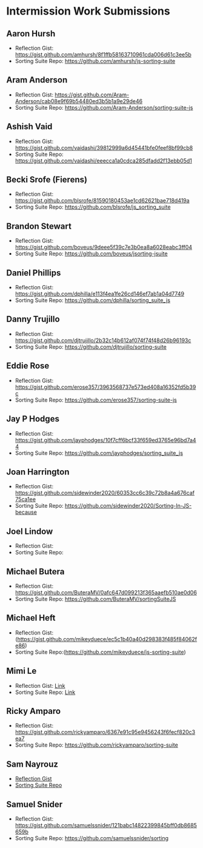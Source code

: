 # Intermission Work Submissions

## Aaron Hursh

* Reflection Gist: https://gist.github.com/amhursh/8f1ffb58163710961cda006d61c3ee5b
* Sorting Suite Repo: https://github.com/amhursh/js-sorting-suite

## Aram Anderson

* Reflection Gist: https://gist.github.com/Aram-Anderson/cab08e9f69b54480ed3b5b1a9e29de46
* Sorting Suite Repo: https://github.com/Aram-Anderson/sorting-suite-js

## Ashish Vaid

* Reflection Gist: https://gist.github.com/vaidashi/39812999a6d45441bfe0feef8bf99cb8
* Sorting Suite Repo: https://gist.github.com/vaidashi/eeecca1a0cdca285dfadd2f13ebb05d1

## Becki Srofe (Fierens)

* Reflection Gist:  https://gist.github.com/blsrofe/81590180453ae1cd62621bae718d419a
* Sorting Suite Repo: https://github.com/blsrofe/js_sorting_suite

## Brandon Stewart

* Reflection Gist: https://gist.github.com/boveus/9deee5f39c7e3b0ea8a6028eabc3ff04
* Sorting Suite Repo: https://github.com/boveus/jsorting-jsuite

## Daniel Phillips

* Reflection Gist: https://gist.github.com/dphilla/e113f4ea1fe26cd146ef7ab1a04d7749
* Sorting Suite Repo: https://github.com/dphilla/sorting_suite_js

## Danny Trujillo

* Reflection Gist: https://gist.github.com/djtrujillo/2b32c14b612af074f74f48d26b96193c
* Sorting Suite Repo: https://github.com/djtrujillo/sorting-suite

## Eddie Rose

* Reflection Gist: https://gist.github.com/erose357/3963568737e573ed408a16352fd5b39c
* Sorting Suite Repo: https://github.com/erose357/sorting-suite-js

## Jay P Hodges

* Reflection Gist: https://gist.github.com/jayphodges/10f7cff6bcf33f659ed3765e96bd7a44
* Sorting Suite Repo: https://github.com/jayphodges/sorting_suite_js

## Joan Harrington

* Reflection Gist: https://gist.github.com/sidewinder2020/60353cc6c39c72b8a4a676caf75ca1ee
* Sorting Suite Repo: https://github.com/sidewinder2020/Sorting-In-JS-because

## Joel Lindow

* Reflection Gist:
* Sorting Suite Repo:

## Michael Butera

* Reflection Gist: https://gist.github.com/ButeraMV/0afc647d099213f365aaefb510ae0d06
* Sorting Suite Repo: https://github.com/ButeraMV/sortingSuiteJS

## Michael Heft

* Reflection Gist:(https://gist.github.com/mikeyduece/ec5c1b40a40d298383f485f84062fe86)
* Sorting Suite Repo:(https://github.com/mikeyduece/js-sorting-suite)

## Mimi Le

* Reflection Gist: <a href="https://gist.github.com/mimilettd/6e56f1f38a58eb6b6b458d5d4fefd1b8">Link</a>
* Sorting Suite Repo: <a href="https://github.com/mimilettd/sorting-suite">Link</a>

## Ricky Amparo

* Reflection Gist: https://gist.github.com/rickyamparo/6367e91c95e9456243f6fecf820c3ea7
* Sorting Suite Repo: https://github.com/rickyamparo/sorting-suite

## Sam Nayrouz

* [Reflection Gist](https://gist.github.com/snayrouz/3b4b6dbb5bc5ab03f14182f1ef35b60c)
* [Sorting Suite Repo](https://github.com/snayrouz/sorting-suite)

## Samuel Snider

* Reflection Gist: https://gist.github.com/samuelssnider/121babc14822399845bff0db8685659b
* Sorting Suite Repo: https://github.com/samuelssnider/sorting

